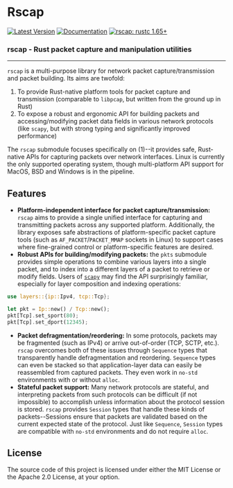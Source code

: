 # Rscap

[![Latest Version]][crates.io] [![Documentation]][docs.rs] [![rscap: rustc 1.65+]][Rust 1.65]

[Latest Version]: https://img.shields.io/crates/v/rscap.svg
[crates.io]: https://crates.io/crates/rscap
[rscap: rustc 1.65+]: https://img.shields.io/badge/MSRV-rustc_1.65+-blue.svg
[Rust 1.65]: https://blog.rust-lang.org/2022/11/03/Rust-1.65.0.html
[Documentation]: https://docs.rs/rscap/badge.svg
[docs.rs]: https://docs.rs/rscap/

### **rscap - Rust packet capture and manipulation utilities**

---

`rscap` is a multi-purpose library for network packet capture/transmission and packet building. Its aims are twofold:

1. To provide Rust-native platform tools for packet capture and transmission (comparable to `libpcap`, but written from the ground up in Rust)
2. To expose a robust and ergonomic API for building packets and accessing/modifying packet data fields in various network protocols (like `scapy`, but with strong typing and significantly improved performance)

The `rscap` submodule focuses specifically on (1)--it provides safe, Rust-native APIs for capturing packets over network interfaces. Linux is currently the only supported operating system, though multi-platform API support for MacOS, BSD and Windows is in the pipeline.

## Features

- **Platform-independent interface for packet capture/transmission:** `rscap` aims to provide a single unified interface for capturing and transmitting packets across any supported platform. Additionally, the library exposes safe abstractions of platform-specific packet capture tools (such as `AF_PACKET`/`PACKET_MMAP` sockets in Linux) to support cases where fine-grained control or platform-specific features are desired.
- **Robust APIs for building/modifying packets:** the `pkts` submodule provides simple operations to combine various layers into a single packet, and to index into a different layers of a packet to retrieve or modify fields. Users of [`scapy`](https://github.com/ecdev/scapy) may find the API surprisingly familiar, especially for layer composition and indexing operations:

```rust
use layers::{ip::Ipv4, tcp::Tcp};

let pkt = Ip::new() / Tcp::new();
pkt[Tcp].set_sport(80);
pkt[Tcp].set_dport(12345);
```

- **Packet defragmentation/reordering:** In some protocols, packets may be fragmented (such as IPv4) or arrive out-of-order (TCP, SCTP, etc.). `rscap` overcomes both of these issues through `Sequence` types that transparently handle defragmentation and reordering. `Sequence` types can even be stacked so that application-layer data can easily be reassembled from captured packets. They even work in `no-std` environments with or without `alloc`.
- **Stateful packet support:** Many network protocols are stateful, and interpreting packets from such protocols can be difficult (if not impossible) to accomplish unless information about the protocol session is stored. `rscap` provides `Session` types that handle these kinds of packets--Sessions ensure that packets are validated based on the current expected state of the protocol. Just like `Sequence`, `Session` types are compatible with `no-std` environments and do not require `alloc`.

## License

The source code of this project is licensed under either the MIT License or the Apache 2.0 License, at your option.

